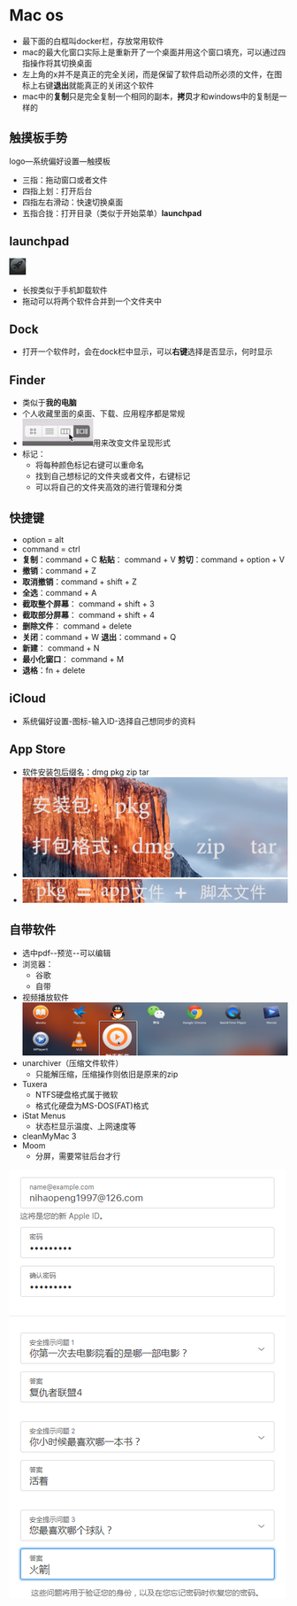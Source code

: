 # Mac os

* 最下面的白框叫docker栏，存放常用软件
* mac的最大化窗口实际上是重新开了一个桌面并用这个窗口填充，可以通过四指操作将其切换桌面
* 左上角的x并不是真正的完全关闭，而是保留了软件启动所必须的文件，在图标上右键**退出**就能真正的关闭这个软件
* mac中的**复制**只是完全复制一个相同的副本，**拷贝**才和windows中的复制是一样的



## 触摸板手势

 logo—系统偏好设置—触摸板

* 三指：拖动窗口或者文件
* 四指上划：打开后台
* 四指左右滑动：快速切换桌面
* 五指合拢：打开目录（类似于开始菜单）**launchpad**



## launchpad

![1561616686251](../images/1561616686251.png)

* 长按类似于手机卸载软件
* 拖动可以将两个软件合并到一个文件夹中



## Dock

* 打开一个软件时，会在dock栏中显示，可以**右键**选择是否显示，何时显示



## Finder

* 类似于**我的电脑**
* 个人收藏里面的桌面、下载、应用程序都是常规
* ![1561617223113](../images/1561617223113.png)用来改变文件呈现形式
* 标记：
  * 将每种颜色标记右键可以重命名
  * 找到自己想标记的文件夹或者文件，右键标记
  * 可以将自己的文件夹高效的进行管理和分类



## 快捷键

* option = alt
* command = ctrl
* **复制**：command + C   **粘贴**： command + V    **剪切**：command + option + V
* **撤销**：command + Z 
* **取消撤销**：command + shift + Z
* **全选**：command + A
* **截取整个屏幕**： command + shift + 3
* **截取部分屏幕**： command + shift + 4
* **删除文件**： command + delete
* **关闭**：command + W            **退出**：command + Q
* **新建**： command + N
* **最小化窗口**： command + M
* **退格**：fn + delete



##  iCloud

* 系统偏好设置-图标-输入ID-选择自己想同步的资料



## App Store

* 软件安装包后缀名：dmg  pkg  zip  tar
* ![1562847827101](../images/1562847827101.png)
* ![1562847840513](../images/1562847840513.png)





## 自带软件

* 选中pdf--预览--可以编辑
* 浏览器：
  * 谷歌
  * 自带
* 视频播放软件![1562921863141](../images/1562921863141.png)
* unarchiver（压缩文件软件）
  * 只能解压缩，压缩操作则依旧是原来的zip
* Tuxera
  * NTFS硬盘格式属于微软
  * 格式化硬盘为MS-DOS(FAT)格式
* iStat Menus
  * 状态栏显示温度、上网速度等
* cleanMyMac 3
* Moom
  * 分屏，需要常驻后台才行













![1562914847540](../images/1562914847540.png)

